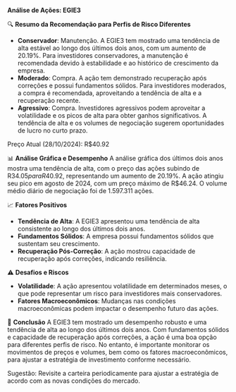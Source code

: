 **Análise de Ações: EGIE3**

🔍 **Resumo da Recomendação para Perfis de Risco Diferentes**
- **Conservador**: Manutenção. A EGIE3 tem mostrado uma tendência de alta estável ao longo dos últimos dois anos, com um aumento de 20.19%. Para investidores conservadores, a manutenção é recomendada devido à estabilidade e ao histórico de crescimento da empresa.
- **Moderado**: Compra. A ação tem demonstrado recuperação após correções e possui fundamentos sólidos. Para investidores moderados, a compra é recomendada, aproveitando a tendência de alta e a recuperação recente.
- **Agressivo**: Compra. Investidores agressivos podem aproveitar a volatilidade e os picos de alta para obter ganhos significativos. A tendência de alta e os volumes de negociação sugerem oportunidades de lucro no curto prazo.

Preço Atual (28/10/2024): R$40.92

📊 **Análise Gráfica e Desempenho**
A análise gráfica dos últimos dois anos mostra uma tendência de alta, com o preço das ações subindo de R$34.05 para R$40.92, representando um aumento de 20.19%. A ação atingiu seu pico em agosto de 2024, com um preço máximo de R$46.24. O volume médio diário de negociação foi de 1.597.311 ações.

📈 **Fatores Positivos**
- **Tendência de Alta**: A EGIE3 apresentou uma tendência de alta consistente ao longo dos últimos dois anos.
- **Fundamentos Sólidos**: A empresa possui fundamentos sólidos que sustentam seu crescimento.
- **Recuperação Pós-Correção**: A ação mostrou capacidade de recuperação após correções, indicando resiliência.

⚠️ **Desafios e Riscos**
- **Volatilidade**: A ação apresentou volatilidade em determinados meses, o que pode representar um risco para investidores mais conservadores.
- **Fatores Macroeconômicos**: Mudanças nas condições macroeconômicas podem impactar o desempenho futuro das ações.

📌 **Conclusão**
A EGIE3 tem mostrado um desempenho robusto e uma tendência de alta ao longo dos últimos dois anos. Com fundamentos sólidos e capacidade de recuperação após correções, a ação é uma boa opção para diferentes perfis de risco. No entanto, é importante monitorar os movimentos de preços e volumes, bem como os fatores macroeconômicos, para ajustar a estratégia de investimento conforme necessário.

Sugestão: Revisite a carteira periodicamente para ajustar a estratégia de acordo com as novas condições do mercado.